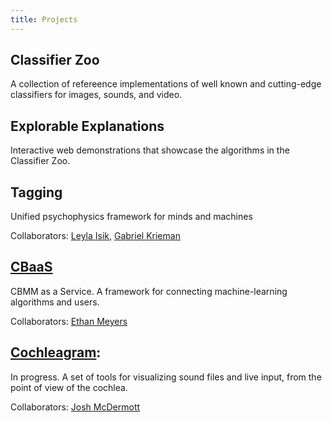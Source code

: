 ```yaml
---
title: Projects
---
```


## Classifier Zoo
A collection of refereence implementations of well known and cutting-edge classifiers for images, sounds, and video.

## Explorable Explanations
Interactive web demonstrations that showcase the algorithms in the Classifier Zoo.

## Tagging
Unified psychophysics framework for minds and machines

Collaborators: [Leyla Isik](http://web.mit.edu/~lisik/www/), [Gabriel Krieman](http://klab.tch.harvard.edu/#sthash.XUWvZxYd.dpbs)

## [CBaaS](https://github.com/CBMM/CBaaS)
CBMM as a Service. A framework for connecting machine-learning algorithms and users.

Collaborators: [Ethan Meyers](http://emeyers.scripts.mit.edu/emeyers/)

## [Cochleagram](https://github.com/CBMM/cochleagram):

In progress. A set of tools for visualizing sound files and live input, from the point of view of the cochlea.

Collaborators: [Josh McDermott](http://web.mit.edu/jhm/www/)
